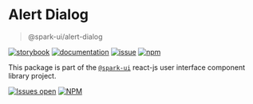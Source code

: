 # Alert Dialog
> @spark-ui/alert-dialog

[![storybook](https://img.shields.io/badge/storybook-black?logo=storybook)](https://sparkui.vercel.app/?path=/docs/components-alertdialog--docs)
[![documentation](https://img.shields.io/badge/documentation-black?logo=googledocs)](https://sparkui-adv.vercel.app/docs/components/alert-dialog)
[![issue](https://img.shields.io/badge/report%20a%20bug-black?logo=openbugbounty&logoColor=red)](https://github.com/adevinta/spark/issues/new?&projects=4&template=bug-report.yml&assignees=&labels=Component,Component%3A%20alert-dialog)
[![npm](https://img.shields.io/npm/dt/%40spark-ui/alert-dialog?logo=npm&labelColor=black)](https://www.npmjs.com/package/@spark-ui/alert-dialog)


This package is part of the [`@spark-ui`](https://github.com/adevinta/spark) react-js user interface component library project.

[![Issues open](https://img.shields.io/github/issues-search/adevinta/spark?query=is%3Aopen%20label%3A%22Component%3A%20$alert-dialog%22&logo=openbugbounty&logoColor=red&label=issues%20open&color=red)](https://github.com/adevinta/spark/issues?q=is%3Aopen+label%3Aalert-dialog)
[![NPM](https://img.shields.io/npm/l/%40spark-ui%2Falert-dialog)](https://github.com/adevinta/spark/blob/main/packages/components/alert-dialog/LICENSE.md)
